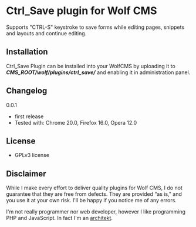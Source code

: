 Ctrl_Save plugin for Wolf CMS
=============================

Supports "CTRL-S" keystroke to save forms while editing pages, snippets and layouts and continue editing.


Installation
------------

Ctrl_Save Plugin can be installed into your WolfCMS by uploading it to ***CMS_ROOT/wolf/plugins/ctrl_save/*** and enabling it in administration panel.

Changelog
---------

0.0.1

- first release
- Tested with: Chrome 20.0, Firefox 16.0, Opera 12.0

License
-------

* GPLv3 license

Disclaimer
----------

While I make every effort to deliver quality plugins for Wolf CMS, I do not guarantee that they are free from defects. They are provided “as is," and you use it at your own risk. I'll be happy if you notice me of any errors.

I'm not really programmer nor web developer, however I like programming PHP and JavaScript. In fact I'm an [architekt](http://marekmurawski.pl).
